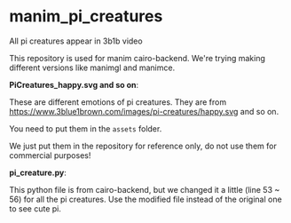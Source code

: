 # manim_pi_creatures
All pi creatures appear in 3b1b video

This repository is used for manim cairo-backend.
We're trying making different versions like manimgl and manimce.

**PiCreatures_happy.svg and so on**:

These are different emotions of pi creatures. They are from https://www.3blue1brown.com/images/pi-creatures/happy.svg and so on.

You need to put them in the `assets` folder.

We just put them in the repository for reference only, do not use them for commercial purposes!

**pi_creature.py**:

This python file is from cairo-backend, but we changed it a little (line 53 ~ 56) for all the pi creatures. Use the modified file instead of the original one
to see cute pi.
